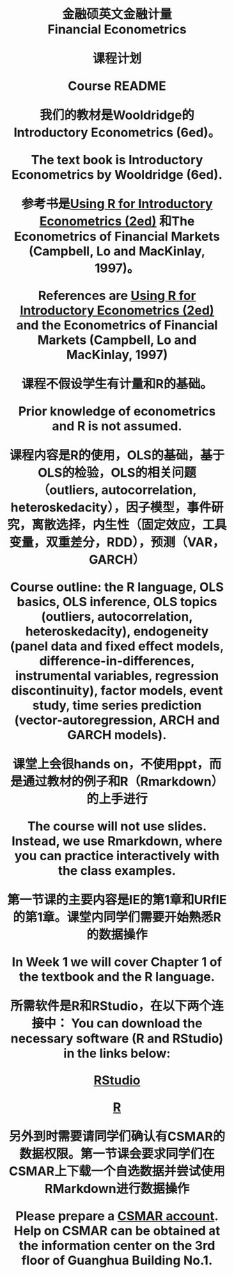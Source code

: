 <h1 align='center'>金融硕英文金融计量<br>Financial Econometrics<h>


课程计划

Course README

我们的教材是Wooldridge的Introductory Econometrics (6ed)。

The text book is Introductory Econometrics by Wooldridge (6ed).

参考书是[Using R for Introductory Econometrics (2ed)](http://www.urfie.net/) 和The Econometrics of Financial Markets (Campbell, Lo and MacKinlay, 1997)。

References are [Using R for Introductory Econometrics (2ed)](http://www.urfie.net/) and the Econometrics of Financial Markets (Campbell, Lo and MacKinlay, 1997)

课程不假设学生有计量和R的基础。

Prior knowledge of econometrics and R is not assumed.

课程内容是R的使用，OLS的基础，基于OLS的检验，OLS的相关问题（outliers, autocorrelation, heteroskedacity），因子模型，事件研究，离散选择，内生性（固定效应，工具变量，双重差分，RDD），预测（VAR，GARCH）

Course outline: the R language, OLS basics, OLS inference, OLS topics (outliers, autocorrelation, heteroskedacity), endogeneity (panel data and fixed effect models, difference-in-differences, instrumental variables, regression discontinuity), factor models, event study, time series prediction (vector-autoregression, ARCH and GARCH models).

课堂上会很hands on，不使用ppt，而是通过教材的例子和R（Rmarkdown）的上手进行

The course will not use slides. Instead, we use Rmarkdown, where you can practice interactively with the class examples.

第一节课的主要内容是IE的第1章和URfIE的第1章。课堂内同学们需要开始熟悉R的数据操作

In Week 1 we will cover Chapter 1 of the textbook and the R language. 

所需软件是R和RStudio，在以下两个连接中：
You can download the necessary software (R and RStudio) in the links below:

[RStudio](https://www.rstudio.com/)

[R](https://mirrors.tuna.tsinghua.edu.cn/CRAN/)

另外到时需要请同学们确认有CSMAR的数据权限。第一节课会要求同学们在CSMAR上下载一个自选数据并尝试使用RMarkdown进行数据操作

Please prepare a [CSMAR account](http://www.gtarsc.com). Help on CSMAR can be obtained at the information center on the 3rd floor of Guanghua Building No.1.
